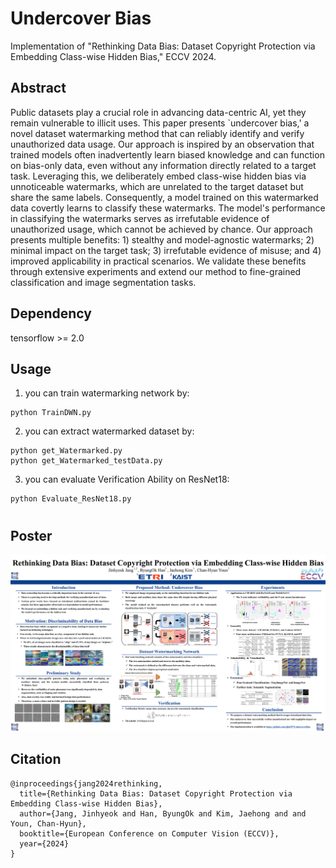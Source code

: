 # Undercover Bias

Implementation of "Rethinking Data Bias: Dataset Copyright Protection via Embedding Class-wise Hidden Bias," ECCV 2024.


## Abstract

Public datasets play a crucial role in advancing data-centric AI, yet they remain vulnerable to illicit uses. This paper presents `undercover bias,' a novel dataset watermarking method that can reliably identify and verify unauthorized data usage. Our approach is inspired by an observation that trained models often inadvertently learn biased knowledge and can function on bias-only data, even without any information directly related to a target task. Leveraging this, we deliberately embed class-wise hidden bias via unnoticeable watermarks, which are unrelated to the target dataset but share the same labels. Consequently, a model trained on this watermarked data covertly learns to classify these watermarks. The model's performance in classifying the watermarks serves as irrefutable evidence of unauthorized usage, which cannot be achieved by chance. Our approach presents multiple benefits: 1) stealthy and model-agnostic watermarks; 2) minimal impact on the target task; 3) irrefutable evidence of misuse; and 4) improved applicability in practical scenarios. We validate these benefits through extensive experiments and extend our method to fine-grained classification and image segmentation tasks.


## Dependency


<!-- dependencies: -->


tensorflow >= 2.0




## Usage

1. you can train watermarking network by:
```
python TrainDWN.py
```


2. you can extract watermarked dataset by:
```
python get_Watermarked.py
python get_Watermarked_testData.py
```


3. you can evaluate Verification Ability on ResNet18:
```
python Evaluate_ResNet18.py
```
#


## Poster

<p align="center">
  <img src="https://github.com/jjh6297/UndercoverBias/blob/main/ECCV2024-poster_Watermarking.png"/>
</p>


## Citation

```
@inproceedings{jang2024rethinking,
  title={Rethinking Data Bias: Dataset Copyright Protection via Embedding Class-wise Hidden Bias},
  author={Jang, Jinhyeok and Han, ByungOk and Kim, Jaehong and and Youn, Chan-Hyun},
  booktitle={European Conference on Computer Vision (ECCV)},
  year={2024}
}
```
